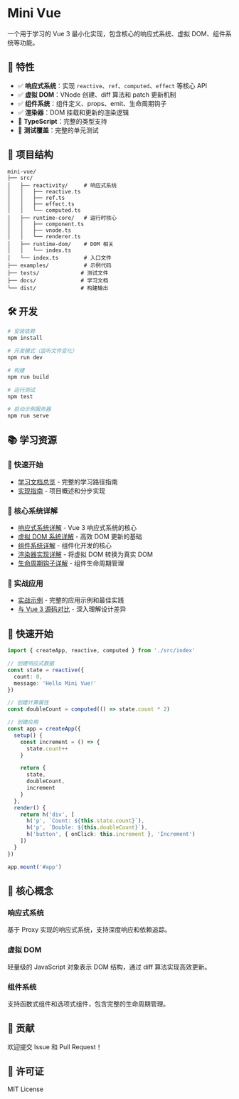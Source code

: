# Mini Vue

一个用于学习的 Vue 3 最小化实现，包含核心的响应式系统、虚拟 DOM、组件系统等功能。

## 🚀 特性

- ✅ **响应式系统**：实现 `reactive`、`ref`、`computed`、`effect` 等核心 API
- ✅ **虚拟 DOM**：VNode 创建、diff 算法和 patch 更新机制
- ✅ **组件系统**：组件定义、props、emit、生命周期钩子
- ✅ **渲染器**：DOM 挂载和更新的渲染逻辑
- 📝 **TypeScript**：完整的类型支持
- 🧪 **测试覆盖**：完整的单元测试

## 📁 项目结构

```
mini-vue/
├── src/
│   ├── reactivity/     # 响应式系统
│   │   ├── reactive.ts
│   │   ├── ref.ts
│   │   ├── effect.ts
│   │   └── computed.ts
│   ├── runtime-core/   # 运行时核心
│   │   ├── component.ts
│   │   ├── vnode.ts
│   │   └── renderer.ts
│   ├── runtime-dom/    # DOM 相关
│   │   └── index.ts
│   └── index.ts        # 入口文件
├── examples/           # 示例代码
├── tests/             # 测试文件
├── docs/              # 学习文档
└── dist/              # 构建输出
```

## 🛠️ 开发

```bash
# 安装依赖
npm install

# 开发模式（监听文件变化）
npm run dev

# 构建
npm run build

# 运行测试
npm test

# 启动示例服务器
npm run serve
```

## 📚 学习资源

### 🚀 快速开始
- [学习文档总览](./docs/README.md) - 完整的学习路径指南
- [实现指南](./docs/implementation-guide.md) - 项目概述和分步实现

### 🔧 核心系统详解
- [响应式系统详解](./docs/reactivity-system.md) - Vue 3 响应式系统的核心
- [虚拟 DOM 系统详解](./docs/virtual-dom.md) - 高效 DOM 更新的基础
- [组件系统详解](./docs/component-system.md) - 组件化开发的核心
- [渲染器实现详解](./docs/renderer.md) - 将虚拟 DOM 转换为真实 DOM
- [生命周期钩子详解](./docs/lifecycle.md) - 组件生命周期管理

### 🎨 实战应用
- [实战示例](./docs/examples.md) - 完整的应用示例和最佳实践
- [与 Vue 3 源码对比](./docs/vue3-comparison.md) - 深入理解设计差异

## 🎯 快速开始

```typescript
import { createApp, reactive, computed } from './src/index'

// 创建响应式数据
const state = reactive({
  count: 0,
  message: 'Hello Mini Vue!'
})

// 创建计算属性
const doubleCount = computed(() => state.count * 2)

// 创建应用
const app = createApp({
  setup() {
    const increment = () => {
      state.count++
    }

    return {
      state,
      doubleCount,
      increment
    }
  },
  render() {
    return h('div', [
      h('p', `Count: ${this.state.count}`),
      h('p', `Double: ${this.doubleCount}`),
      h('button', { onClick: this.increment }, 'Increment')
    ])
  }
})

app.mount('#app')
```

## 📖 核心概念

### 响应式系统
基于 Proxy 实现的响应式系统，支持深度响应和依赖追踪。

### 虚拟 DOM
轻量级的 JavaScript 对象表示 DOM 结构，通过 diff 算法实现高效更新。

### 组件系统
支持函数式组件和选项式组件，包含完整的生命周期管理。

## 🤝 贡献

欢迎提交 Issue 和 Pull Request！

## 📄 许可证

MIT License
